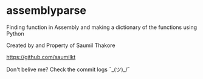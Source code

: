 
# assemblyparse
Finding function in Assembly and making a dictionary of the functions using Python

Created by and Property of Saumil Thakore 

https://github.com/saumilkt


Don't belive me? Check the commit logs ¯\_(ツ)_/¯
